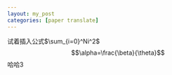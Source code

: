 ```yaml
---
layout: my_post
categories: [paper translate]
---
```



试着插入公式$\sum_{i=0}^Ni^2$
$$\alpha=\frac{\beta}{\theta}$$
哈哈3

